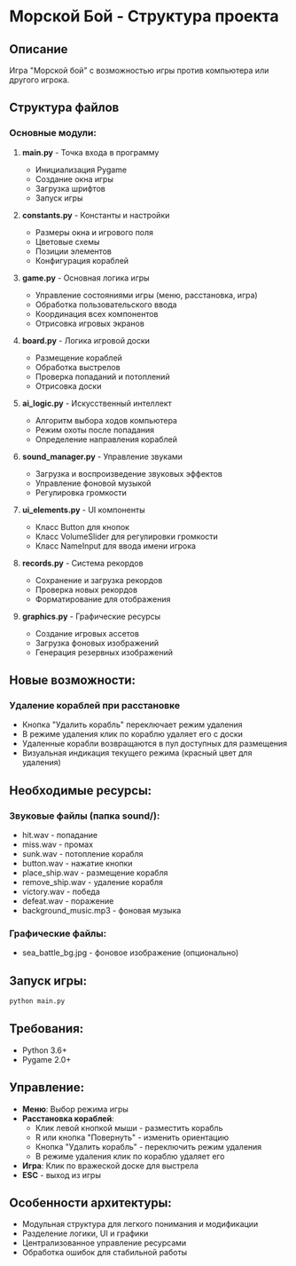# Морской Бой - Структура проекта

## Описание
Игра "Морской бой" с возможностью игры против компьютера или другого игрока.

## Структура файлов

### Основные модули:

1. **main.py** - Точка входа в программу
   - Инициализация Pygame
   - Создание окна игры
   - Загрузка шрифтов
   - Запуск игры

2. **constants.py** - Константы и настройки
   - Размеры окна и игрового поля
   - Цветовые схемы
   - Позиции элементов
   - Конфигурация кораблей

3. **game.py** - Основная логика игры
   - Управление состояниями игры (меню, расстановка, игра)
   - Обработка пользовательского ввода
   - Координация всех компонентов
   - Отрисовка игровых экранов

4. **board.py** - Логика игровой доски
   - Размещение кораблей
   - Обработка выстрелов
   - Проверка попаданий и потоплений
   - Отрисовка доски

5. **ai_logic.py** - Искусственный интеллект
   - Алгоритм выбора ходов компьютера
   - Режим охоты после попадания
   - Определение направления кораблей

6. **sound_manager.py** - Управление звуками
   - Загрузка и воспроизведение звуковых эффектов
   - Управление фоновой музыкой
   - Регулировка громкости

7. **ui_elements.py** - UI компоненты
   - Класс Button для кнопок
   - Класс VolumeSlider для регулировки громкости
   - Класс NameInput для ввода имени игрока

8. **records.py** - Система рекордов
   - Сохранение и загрузка рекордов
   - Проверка новых рекордов
   - Форматирование для отображения

9. **graphics.py** - Графические ресурсы
   - Создание игровых ассетов
   - Загрузка фоновых изображений
   - Генерация резервных изображений

## Новые возможности:

### Удаление кораблей при расстановке
- Кнопка "Удалить корабль" переключает режим удаления
- В режиме удаления клик по кораблю удаляет его с доски
- Удаленные корабли возвращаются в пул доступных для размещения
- Визуальная индикация текущего режима (красный цвет для удаления)

## Необходимые ресурсы:

### Звуковые файлы (папка sound/):
- hit.wav - попадание
- miss.wav - промах
- sunk.wav - потопление корабля
- button.wav - нажатие кнопки
- place_ship.wav - размещение корабля
- remove_ship.wav - удаление корабля
- victory.wav - победа
- defeat.wav - поражение
- background_music.mp3 - фоновая музыка

### Графические файлы:
- sea_battle_bg.jpg - фоновое изображение (опционально)

## Запуск игры:
```bash
python main.py
```

## Требования:
- Python 3.6+
- Pygame 2.0+

## Управление:
- **Меню**: Выбор режима игры
- **Расстановка кораблей**:
  - Клик левой кнопкой мыши - разместить корабль
  - R или кнопка "Повернуть" - изменить ориентацию
  - Кнопка "Удалить корабль" - переключить режим удаления
  - В режиме удаления клик по кораблю удаляет его
- **Игра**: Клик по вражеской доске для выстрела
- **ESC** - выход из игры

## Особенности архитектуры:
- Модульная структура для легкого понимания и модификации
- Разделение логики, UI и графики
- Централизованное управление ресурсами
- Обработка ошибок для стабильной работы